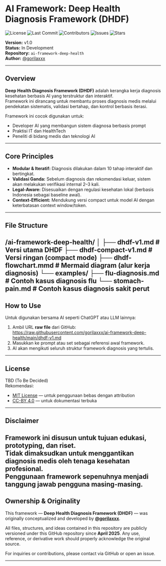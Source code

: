 # AI Framework: Deep Health Diagnosis Framework (DHDF)

![License](https://img.shields.io/github/license/gorilaxxx/ai-framework-deep-health)
![Last Commit](https://img.shields.io/github/last-commit/gorilaxxx/ai-framework-deep-health)
![Contributors](https://img.shields.io/github/contributors/gorilaxxx/ai-framework-deep-health)
![Issues](https://img.shields.io/github/issues/gorilaxxx/ai-framework-deep-health)
![Stars](https://img.shields.io/github/stars/gorilaxxx/ai-framework-deep-health)


**Version:** v1.0  
**Status:** In Development  
**Repository:** `ai-framework-deep-health`  
**Author:** [@gorilaxxx](https://github.com/gorilaxxx)

---

## Overview

**Deep Health Diagnosis Framework (DHDF)** adalah kerangka kerja diagnosis kesehatan berbasis AI yang terstruktur dan interaktif.  
Framework ini dirancang untuk membantu proses diagnosis medis melalui pendekatan sistematis, validasi bertahap, dan kontrol berbasis iterasi.

Framework ini cocok digunakan untuk:
- Developer AI yang membangun sistem diagnosa berbasis prompt
- Praktisi IT dan HealthTech
- Peneliti di bidang medis dan teknologi AI

---

## Core Principles

- **Modular & Iteratif:** Diagnosis dilakukan dalam 10 tahap interaktif dan bertingkat.
- **Validasi Ganda:** Sebelum diagnosis dan rekomendasi keluar, sistem akan melakukan verifikasi internal 2–3 kali.
- **Legal-Aware:** Disesuaikan dengan regulasi kesehatan lokal (berbasis Indonesia sebagai baseline awal).
- **Context-Efficient:** Mendukung versi compact untuk model AI dengan keterbatasan context window/token.

---

## File Structure
/ai-framework-deep-health/ │ ├── dhdf-v1.md              # Versi utama DHDF ├── dhdf-compact-v1.md      # Versi ringan (compact mode) ├── dhdf-flowchart.mmd      # Mermaid diagram (alur kerja diagnosis) └── examples/ ├── flu-diagnosis.md    # Contoh kasus diagnosis flu └── stomach-pain.md     # Contoh kasus diagnosis sakit perut
---

## How to Use

Untuk digunakan bersama AI seperti ChatGPT atau LLM lainnya:

1. Ambil URL **raw file** dari GitHub:
https://raw.githubusercontent.com/gorilaxxx/ai-framework-deep-health/main/dhdf-v1.md
2. Masukkan ke prompt atau set sebagai referensi awal framework.
3. AI akan mengikuti seluruh struktur framework diagnosis yang tertulis.

---

## License

TBD (To Be Decided)  
Rekomendasi:
- [MIT License](https://opensource.org/licenses/MIT) — untuk penggunaan bebas dengan attribution
- [CC-BY 4.0](https://creativecommons.org/licenses/by/4.0/) — untuk dokumentasi terbuka

---

## Disclaimer

Framework ini disusun untuk tujuan **edukasi, prototyping, dan riset**.  
Tidak dimaksudkan untuk menggantikan diagnosis medis oleh tenaga kesehatan profesional.  
Penggunaan framework sepenuhnya menjadi tanggung jawab pengguna masing-masing.
---

## Ownership & Originality

This framework — **Deep Health Diagnosis Framework (DHDF)** — was originally conceptualized and developed by **[@gorilaxxx](https://github.com/gorilaxxx)**.

All files, structures, and ideas contained in this repository are publicly versioned under this GitHub repository since **April 2025**. Any use, reference, or derivative work should properly acknowledge the original source.

For inquiries or contributions, please contact via GitHub or open an issue.

---